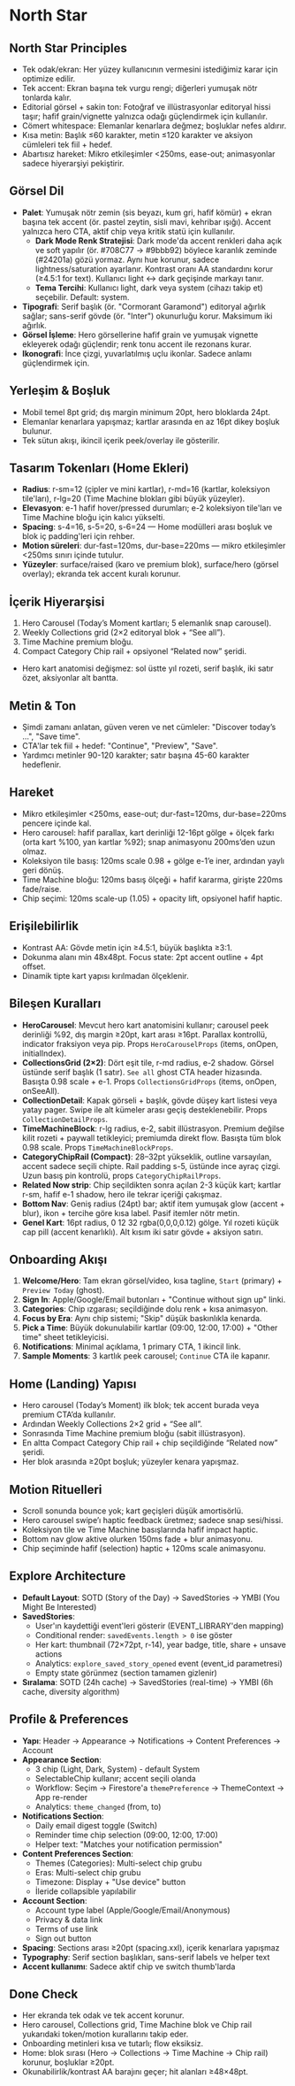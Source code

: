 # North Star

## North Star Principles
- Tek odak/ekran: Her yüzey kullanıcının vermesini istediğimiz karar için optimize edilir.
- Tek accent: Ekran başına tek vurgu rengi; diğerleri yumuşak nötr tonlarda kalır.
- Editorial görsel + sakin ton: Fotoğraf ve illüstrasyonlar editoryal hissi taşır; hafif grain/vignette yalnızca odağı güçlendirmek için kullanılır.
- Cömert whitespace: Elemanlar kenarlara değmez; boşluklar nefes aldırır.
- Kısa metin: Başlık ≤60 karakter, metin ≤120 karakter ve aksiyon cümleleri tek fiil + hedef.
- Abartısız hareket: Mikro etkileşimler <250ms, ease-out; animasyonlar sadece hiyerarşiyi pekiştirir.

## Görsel Dil
- **Palet**: Yumuşak nötr zemin (sis beyazı, kum gri, hafif kömür) + ekran başına tek accent (ör. pastel zeytin, sisli mavi, kehribar ışığı). Accent yalnızca hero CTA, aktif chip veya kritik statü için kullanılır.
  - **Dark Mode Renk Stratejisi**: Dark mode'da accent renkleri daha açık ve soft yapılır (ör. #708C77 → #9bbb92) böylece karanlık zeminde (#24201a) gözü yormaz. Aynı hue korunur, sadece lightness/saturation ayarlanır. Kontrast oranı AA standardını korur (≥4.5:1 for text). Kullanıcı light ↔ dark geçişinde markayı tanır.
  - **Tema Tercihi**: Kullanıcı light, dark veya system (cihazı takip et) seçebilir. Default: system.
- **Tipografi**: Serif başlık (ör. "Cormorant Garamond") editoryal ağırlık sağlar; sans-serif gövde (ör. "Inter") okunurluğu korur. Maksimum iki ağırlık.
- **Görsel İşleme**: Hero görsellerine hafif grain ve yumuşak vignette ekleyerek odağı güçlendir; renk tonu accent ile rezonans kurar.
- **Ikonografi**: İnce çizgi, yuvarlatılmış uçlu ikonlar. Sadece anlamı güçlendirmek için.

## Yerleşim & Boşluk
- Mobil temel 8pt grid; dış margin minimum 20pt, hero bloklarda 24pt.
- Elemanlar kenarlara yapışmaz; kartlar arasında en az 16pt dikey boşluk bulunur.
- Tek sütun akışı, ikincil içerik peek/overlay ile gösterilir.

## Tasarım Tokenları (Home Ekleri)
- **Radius**: r-sm=12 (çipler ve mini kartlar), r-md=16 (kartlar, koleksiyon tile'ları), r-lg=20 (Time Machine blokları gibi büyük yüzeyler).
- **Elevasyon**: e-1 hafif hover/pressed durumları; e-2 koleksiyon tile'ları ve Time Machine bloğu için kalıcı yükselti.
- **Spacing**: s-4=16, s-5=20, s-6=24 — Home modülleri arası boşluk ve blok iç padding'leri için rehber.
- **Motion süreleri**: dur-fast=120ms, dur-base=220ms — mikro etkileşimler <250ms sınırı içinde tutulur.
- **Yüzeyler**: surface/raised (karo ve premium blok), surface/hero (görsel overlay); ekranda tek accent kuralı korunur.

## İçerik Hiyerarşisi
1. Hero Carousel (Today’s Moment kartları; 5 elemanlık snap carousel).
2. Weekly Collections grid (2×2 editoryal blok + “See all”).
3. Time Machine premium bloğu.
4. Compact Category Chip rail + opsiyonel “Related now” şeridi.
- Hero kart anatomisi değişmez: sol üstte yıl rozeti, serif başlık, iki satır özet, aksiyonlar alt bantta.

## Metin & Ton
- Şimdi zamanı anlatan, güven veren ve net cümleler: "Discover today’s ...", "Save time".
- CTA'lar tek fiil + hedef: "Continue", "Preview", "Save".
- Yardımcı metinler 90-120 karakter; satır başına 45-60 karakter hedeflenir.

## Hareket
- Mikro etkileşimler <250ms, ease-out; dur-fast=120ms, dur-base=220ms pencere içinde kal.
- Hero carousel: hafif parallax, kart derinliği 12-16pt gölge + ölçek farkı (orta kart %100, yan kartlar %92); snap animasyonu 200ms’den uzun olmaz.
- Koleksiyon tile basış: 120ms scale 0.98 + gölge e-1’e iner, ardından yaylı geri dönüş.
- Time Machine bloğu: 120ms basış ölçeği + hafif kararma, girişte 220ms fade/raise.
- Chip seçimi: 120ms scale-up (1.05) + opacity lift, opsiyonel hafif haptic.

## Erişilebilirlik
- Kontrast AA: Gövde metin için ≥4.5:1, büyük başlıkta ≥3:1.
- Dokunma alanı min 48x48pt. Focus state: 2pt accent outline + 4pt offset.
- Dinamik tipte kart yapısı kırılmadan ölçeklenir.

## Bileşen Kuralları
- **HeroCarousel**: Mevcut hero kart anatomisini kullanır; carousel peek derinliği %92, dış margin ≥20pt, kart arası ≥16pt. Parallax kontrollü, indicator fraksiyon veya pip. Props `HeroCarouselProps` (items, onOpen, initialIndex).
- **CollectionsGrid (2×2)**: Dört eşit tile, r-md radius, e-2 shadow. Görsel üstünde serif başlık (1 satır). `See all` ghost CTA header hizasında. Basışta 0.98 scale + e-1. Props `CollectionsGridProps` (items, onOpen, onSeeAll).
- **CollectionDetail**: Kapak görseli + başlık, gövde düşey kart listesi veya yatay pager. Swipe ile alt kümeler arası geçiş desteklenebilir. Props `CollectionDetailProps`.
- **TimeMachineBlock**: r-lg radius, e-2, sabit illüstrasyon. Premium değilse kilit rozeti + paywall tetikleyici; premiumda direkt flow. Basışta tüm blok 0.98 scale. Props `TimeMachineBlockProps`.
- **CategoryChipRail (Compact)**: 28–32pt yükseklik, outline varsayılan, accent sadece seçili chipte. Rail padding s-5, üstünde ince ayraç çizgi. Uzun basış pin kontrolü, props `CategoryChipRailProps`.
- **Related Now strip**: Chip seçildikten sonra açılan 2-3 küçük kart; kartlar r-sm, hafif e-1 shadow, hero ile tekrar içeriği çakışmaz.
- **Bottom Nav**: Geniş radius (24pt) bar; aktif item yumuşak glow (accent + blur), ikon + tercihe göre kısa label. Pasif itemler nötr metin.
- **Genel Kart**: 16pt radius, 0 12 32 rgba(0,0,0,0.12) gölge. Yıl rozeti küçük cap pill (accent kenarlıklı). Alt kısım iki satır gövde + aksiyon satırı.

## Onboarding Akışı
1. **Welcome/Hero**: Tam ekran görsel/video, kısa tagline, `Start` (primary) + `Preview Today` (ghost).
2. **Sign In**: Apple/Google/Email butonları + "Continue without sign up" linki.
3. **Categories**: Chip ızgarası; seçildiğinde dolu renk + kısa animasyon.
4. **Focus by Era**: Aynı chip sistemi; "Skip" düşük baskınlıkla kenarda.
5. **Pick a Time**: Büyük dokunulabilir kartlar (09:00, 12:00, 17:00) + "Other time" sheet tetikleyicisi.
6. **Notifications**: Minimal açıklama, 1 primary CTA, 1 ikincil link.
7. **Sample Moments**: 3 kartlık peek carousel; `Continue` CTA ile kapanır.

## Home (Landing) Yapısı
- Hero carousel (Today’s Moment) ilk blok; tek accent burada veya premium CTA’da kullanılır.
- Ardından Weekly Collections 2×2 grid + “See all”.
- Sonrasında Time Machine premium bloğu (sabit illüstrasyon).
- En altta Compact Category Chip rail + chip seçildiğinde “Related now” şeridi.
- Her blok arasında ≥20pt boşluk; yüzeyler kenara yapışmaz.

## Motion Rituelleri
- Scroll sonunda bounce yok; kart geçişleri düşük amortisörlü.
- Hero carousel swipe’ı haptic feedback üretmez; sadece snap sesi/hissi.
- Koleksiyon tile ve Time Machine basışlarında hafif impact haptic.
- Bottom nav glow aktive olurken 150ms fade + blur animasyonu.
- Chip seçiminde hafif (selection) haptic + 120ms scale animasyonu.

## Explore Architecture
- **Default Layout**: SOTD (Story of the Day) → SavedStories → YMBI (You Might Be Interested)
- **SavedStories**:
  - User'ın kaydettiği event'leri gösterir (EVENT_LIBRARY'den mapping)
  - Conditional render: `savedEvents.length > 0` ise göster
  - Her kart: thumbnail (72×72pt, r-14), year badge, title, share + unsave actions
  - Analytics: `explore_saved_story_opened` event (event_id parametresi)
  - Empty state görünmez (section tamamen gizlenir)
- **Sıralama**: SOTD (24h cache) → SavedStories (real-time) → YMBI (6h cache, diversity algorithm)

## Profile & Preferences
- **Yapı**: Header → Appearance → Notifications → Content Preferences → Account
- **Appearance Section**:
  - 3 chip (Light, Dark, System) - default System
  - SelectableChip kullanır; accent seçili olanda
  - Workflow: Seçim → Firestore'a `themePreference` → ThemeContext → App re-render
  - Analytics: `theme_changed` (from, to)
- **Notifications Section**:
  - Daily email digest toggle (Switch)
  - Reminder time chip selection (09:00, 12:00, 17:00)
  - Helper text: "Matches your notification permission"
- **Content Preferences Section**:
  - Themes (Categories): Multi-select chip grubu
  - Eras: Multi-select chip grubu
  - Timezone: Display + "Use device" button
  - İleride collapsible yapılabilir
- **Account Section**:
  - Account type label (Apple/Google/Email/Anonymous)
  - Privacy & data link
  - Terms of use link
  - Sign out button
- **Spacing**: Sections arası ≥20pt (spacing.xxl), içerik kenarlara yapışmaz
- **Typography**: Serif section başlıkları, sans-serif labels ve helper text
- **Accent kullanımı**: Sadece aktif chip ve switch thumb'larda

## Done Check
- Her ekranda tek odak ve tek accent korunur.
- Hero carousel, Collections grid, Time Machine blok ve Chip rail yukarıdaki token/motion kurallarını takip eder.
- Onboarding metinleri kısa ve tutarlı; flow eksiksiz.
- Home: blok sırası (Hero → Collections → Time Machine → Chip rail) korunur, boşluklar ≥20pt.
- Okunabilirlik/kontrast AA barajını geçer; hit alanları ≥48×48pt.
